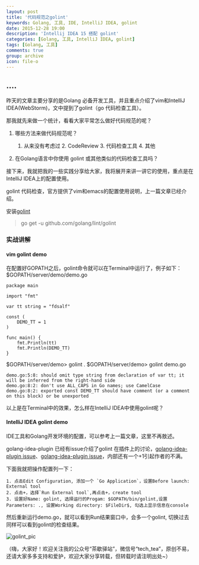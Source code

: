```yaml
---
layout: post
title: '代码规范之golint'
keywords: Golang, 工具, IDE, IntelliJ IDEA, golint
date: 2015-12-28 19:00
description: 'Intellij IDEA 15 搭配 golint'
categories: [Golang, 工具, IntelliJ IDEA, golint]
tags: [Golang, 工具]
comments: true
group: archive
icon: file-o
---
```

....
----

昨天的文章主要分享的是Golang 必备开发工具，并且重点介绍了vim和IntelliJ IDEA(WebStorm)，文中提到了golint（go 代码检查工具）。

<!-- more -->

那我就先来做一个统计，看看大家平常怎么做好代码规范的呢？
1. 哪些方法来做代码规范呢？
	
	1. 从来没有考虑过 2. CodeReview 3. 代码检查工具 4. 其他

2. 在Golang语言中你使用 golint 或其他类似的代码检查工具吗？

接下来，我就把我的一些实践分享给大家，我将展开来讲一讲它的使用，重点是在IntelliJ IDEA上的配置使用。

golint 代码检查，官方提供了vim和emacs的配置使用说明，上一篇文章已经介绍。

安装[golint](https://github.com/golang/lint)

> go get -u github.com/golang/lint/golint

### 实战讲解 ###

#### vim golint demo ####

在配置好GOPATH之后，golint命令就可以在Terminal中运行了，例子如下：
$GOPATH/server/demo/demo.go

	package main
	
	import "fmt"
	
	var tt string = "fdsalf"
	
	const (
		DEMO_TT = 1
	)
	
	func main() {
		fmt.Println(tt)
		fmt.Println(DEMO_TT)
	}

$GOPATH/server/demo> golint .
$GOPATH/server/demo> golint demo.go

	demo.go:5:8: should omit type string from declaration of var tt; it will be inferred from the right-hand side
	demo.go:8:2: don't use ALL_CAPS in Go names; use CamelCase
	demo.go:8:2: exported const DEMO_TT should have comment (or a comment on this block) or be unexported

以上是在Terminal中的效果，怎么样在IntelliJ IDEA中使用golint呢？

#### IntelliJ IDEA golint demo ####

IDE工具和Golang开发环境的配置，可以参考上一篇文章，这里不再敖述。

golang-idea-plugin 已经有issue介绍了golint 在插件上的讨论，[golang-idea-plugin issue](https://github.com/go-lang-plugin-org/go-lang-idea-plugin/pull/1554)、[golang-idea-plugin issue](https://github.com/go-lang-plugin-org/go-lang-idea-plugin/issues/342)，内部还有一个+1引起作者的不满。

下面我就把操作配置列一下：

	1. 点击Edit Configuration, 添加一个 `Go Application`，设置Before launch: External tool
	2. 点击+，选择`Run External tool`,再点击+，create tool
	3. 设置好Name: golint, 选择运行的Progam: $GOPATH/bin/golint,设置Parameters: ., 设置Working directory: $FileDir$, 勾选上显示信息在console

然后重新运行demo.go，就可以看到Run结果窗口中，会多一个golint, 切换过去同样可以看到golint的检查结果。

![golint_pic]()

（嗨，大家好！欢迎关注我的公众号“茶歇驿站”，微信号“tech_tea”，原创不易，还请大家多多支持和爱护，欢迎大家分享转载，但转载时请注明出处~）
